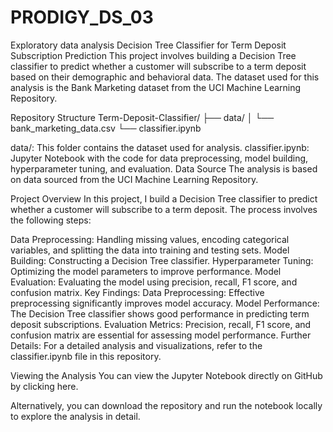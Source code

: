 # PRODIGY_DS_03
Exploratory data analysis 
Decision Tree Classifier for Term Deposit Subscription Prediction
This project involves building a Decision Tree classifier to predict whether a customer will subscribe to a term deposit based on their demographic and behavioral data. The dataset used for this analysis is the Bank Marketing dataset from the UCI Machine Learning Repository.

Repository Structure
Term-Deposit-Classifier/ ├── data/ │ └── bank_marketing_data.csv └── classifier.ipynb

data/: This folder contains the dataset used for analysis.
classifier.ipynb: Jupyter Notebook with the code for data preprocessing, model building, hyperparameter tuning, and evaluation.
Data Source
The analysis is based on data sourced from the UCI Machine Learning Repository.

Project Overview
In this project, I build a Decision Tree classifier to predict whether a customer will subscribe to a term deposit. The process involves the following steps:

Data Preprocessing: Handling missing values, encoding categorical variables, and splitting the data into training and testing sets.
Model Building: Constructing a Decision Tree classifier.
Hyperparameter Tuning: Optimizing the model parameters to improve performance.
Model Evaluation: Evaluating the model using precision, recall, F1 score, and confusion matrix.
Key Findings:
Data Preprocessing: Effective preprocessing significantly improves model accuracy.
Model Performance: The Decision Tree classifier shows good performance in predicting term deposit subscriptions.
Evaluation Metrics: Precision, recall, F1 score, and confusion matrix are essential for assessing model performance.
Further Details:
For a detailed analysis and visualizations, refer to the classifier.ipynb file in this repository.

Viewing the Analysis
You can view the Jupyter Notebook directly on GitHub by clicking here.

Alternatively, you can download the repository and run the notebook locally to explore the analysis in detail.
